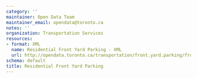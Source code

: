 ```yaml
---
category: ''
maintainer: Open Data Team
maintainer_email: opendata@toronto.ca
notes: ''
organization: Transportation Services
resources:
- format: XML
  name: Residential Front Yard Parking - XML
  url: http://opendata.toronto.ca/transportation/front.yard.parking/frontyardparking.xml
schema: default
title: Residential Front Yard Parking
---
```

